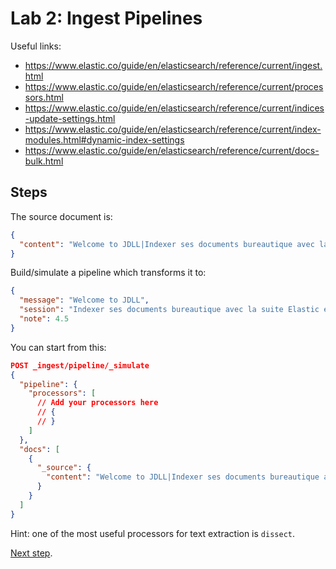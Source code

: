 # Lab 2: Ingest Pipelines

Useful links:

* <https://www.elastic.co/guide/en/elasticsearch/reference/current/ingest.html>
* <https://www.elastic.co/guide/en/elasticsearch/reference/current/processors.html>
* <https://www.elastic.co/guide/en/elasticsearch/reference/current/indices-update-settings.html>
* <https://www.elastic.co/guide/en/elasticsearch/reference/current/index-modules.html#dynamic-index-settings>
* <https://www.elastic.co/guide/en/elasticsearch/reference/current/docs-bulk.html>

## Steps

The source document is:

```json
{
  "content": "Welcome to JDLL|Indexer ses documents bureautique avec la suite Elastic et FSCrawler|4.5"
}
```

Build/simulate a pipeline which transforms it to:

```json
{
  "message": "Welcome to JDLL",
  "session": "Indexer ses documents bureautique avec la suite Elastic et FSCrawler",
  "note": 4.5
}
```

You can start from this:

```json
POST _ingest/pipeline/_simulate
{
  "pipeline": {
    "processors": [
      // Add your processors here
      // {
      // }
    ]
  },
  "docs": [
    {
      "_source": {
        "content": "Welcome to JDLL|Indexer ses documents bureautique avec la suite Elastic et FSCrawler|4.5"
      }
    }
  ]
}
```

Hint: one of the most useful processors for text extraction is `dissect`.

[Next step](lab3.md).
